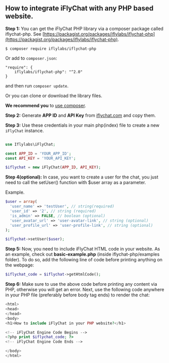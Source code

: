 ## How to integrate iFlyChat with any PHP based website.

**Step 1:**  You can get the iFlyChat PHP library via a composer package called iflychat-php. See [https://packagist.org/packages/iflylabs/iflychat-php](https://packagist.org/packages/iflylabs/iflychat-php).

```
$ composer require iflylabs/iflychat-php
```
Or add to `composer.json`:
```
"require": {
    iflylabs/iflychat-php": "^2.0"
}
```
and then run `composer update`.

Or you can clone or download the library files.

**We recommend you** to [use composer](https://getcomposer.org/).


**Step 2:** Generate **APP ID** and **API Key** from [iflychat.com](https://iflychat.com) and copy them.

**Step 3:** Use these credentials in your main php(index) file to create a new ```iFlyChat``` instance.
```php

use Iflylabs\iFlyChat;

const APP_ID = 'YOUR_APP_ID';
const API_KEY = 'YOUR_API_KEY';

$iflychat = new iFlyChat(APP_ID, API_KEY);
```

**Step 4(optional):** In case, you want to create a user for the chat, you just need to call the setUser() function with $user array as a parameter.

Example.
```php
$user = array(
  'user_name' => 'testUser', // string(required)
  'user_id' => '2', // string (required)
  'is_admin' => FALSE, // boolean (optional)
  'user_avatar_url' => 'user-avatar-link', // string (optional)
  'user_profile_url' => 'user-profile-link', // string (optional)
);

$iflychat->setUser($user);
```

**Step 5:** Now, you need to include iFlyChat HTML code in your website. As an example, check out **basic-example.php** (inside iflychat-php/examples folder). To do so, add the following line of code before printing anything on the webpage:
```php
$iflychat_code = $iflychat->getHtmlCode();
```

**Step 6:** Make sure to use the above code before printing any content via PHP, otherwise you will get an error. Next, use the following code anywhere in your PHP file (preferably before body tag ends) to render the chat:
```php
<html>
<head>
</head>
<body>
<h1>How to include iFlyChat in your PHP website?</h1>

<!-- iFlyChat Engine Code Begins -->
<?php print $iflychat_code; ?>
<!-- iFlyChat Engine Code Ends -->

</body>
</html>
```
